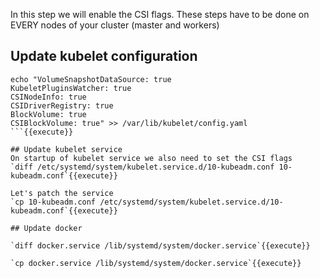 In this step we will enable the CSI flags.
These steps have to be done on EVERY nodes of your cluster (master and workers)

## Update kubelet configuration

```
echo "VolumeSnapshotDataSource: true
KubeletPluginsWatcher: true
CSINodeInfo: true
CSIDriverRegistry: true
BlockVolume: true
CSIBlockVolume: true" >> /var/lib/kubelet/config.yaml
```{{execute}}

## Update kubelet service
On startup of kubelet service we also need to set the CSI flags
`diff /etc/systemd/system/kubelet.service.d/10-kubeadm.conf 10-kubeadm.conf`{{execute}}

Let's patch the service
`cp 10-kubeadm.conf /etc/systemd/system/kubelet.service.d/10-kubeadm.conf`{{execute}}

## Update docker

`diff docker.service /lib/systemd/system/docker.service`{{execute}}

`cp docker.service /lib/systemd/system/docker.service`{{execute}}